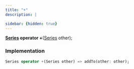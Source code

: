 ```yaml
---
title: "+"
description: |

sidebar: {hidden: true}
---
```

<span class="dart-code"><strong>[Series] operator +</strong>(<span class="nobr">[Series] other</span>);</span>


### Implementation
```dart
Series operator +(Series other) => addTo(other: other);
```

[Series]: /reference/classes/series/